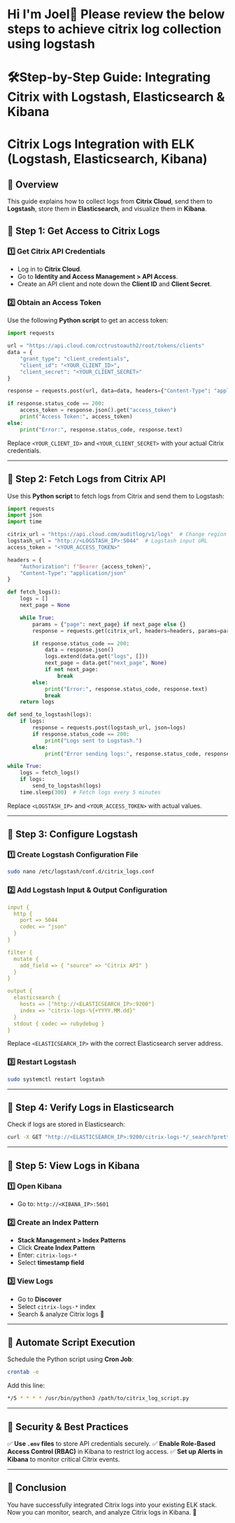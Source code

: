# Hi I'm **Joel**👋 Please review the below steps to achieve citrix log collection using logstash

# 🛠️Step-by-Step Guide: Integrating Citrix with Logstash, Elasticsearch & Kibana
# Citrix Logs Integration with ELK (Logstash, Elasticsearch, Kibana)

## 📌 Overview
This guide explains how to collect logs from **Citrix Cloud**, send them to **Logstash**, store them in **Elasticsearch**, and visualize them in **Kibana**.

## 🔹 Step 1: Get Access to Citrix Logs
### 1️⃣ Get Citrix API Credentials
- Log in to **Citrix Cloud**.
- Go to **Identity and Access Management > API Access**.
- Create an API client and note down the **Client ID** and **Client Secret**.

### 2️⃣ Obtain an Access Token
Use the following **Python script** to get an access token:

```python
import requests

url = "https://api.cloud.com/cctrustoauth2/root/tokens/clients"
data = {
    "grant_type": "client_credentials",
    "client_id": "<YOUR_CLIENT_ID>",
    "client_secret": "<YOUR_CLIENT_SECRET>"
}

response = requests.post(url, data=data, headers={"Content-Type": "application/x-www-form-urlencoded"})

if response.status_code == 200:
    access_token = response.json().get("access_token")
    print("Access Token:", access_token)
else:
    print("Error:", response.status_code, response.text)
```

Replace `<YOUR_CLIENT_ID>` and `<YOUR_CLIENT_SECRET>` with your actual Citrix credentials.

---

## 🔹 Step 2: Fetch Logs from Citrix API
Use this **Python script** to fetch logs from Citrix and send them to Logstash:

```python
import requests
import json
import time

citrix_url = "https://api.cloud.com/auditlog/v1/logs"  # Change region if needed
logstash_url = "http://<LOGSTASH_IP>:5044"  # Logstash input URL
access_token = "<YOUR_ACCESS_TOKEN>"

headers = {
    "Authorization": f"Bearer {access_token}",
    "Content-Type": "application/json"
}

def fetch_logs():
    logs = []
    next_page = None

    while True:
        params = {"page": next_page} if next_page else {}
        response = requests.get(citrix_url, headers=headers, params=params)

        if response.status_code == 200:
            data = response.json()
            logs.extend(data.get("logs", []))
            next_page = data.get("next_page", None)
            if not next_page:
                break
        else:
            print("Error:", response.status_code, response.text)
            break
    return logs

def send_to_logstash(logs):
    if logs:
        response = requests.post(logstash_url, json=logs)
        if response.status_code == 200:
            print("Logs sent to Logstash.")
        else:
            print("Error sending logs:", response.status_code, response.text)

while True:
    logs = fetch_logs()
    if logs:
        send_to_logstash(logs)
    time.sleep(300)  # Fetch logs every 5 minutes
```

Replace `<LOGSTASH_IP>` and `<YOUR_ACCESS_TOKEN>` with actual values.

---

## 🔹 Step 3: Configure Logstash
### 1️⃣ Create Logstash Configuration File
```bash
sudo nano /etc/logstash/conf.d/citrix_logs.conf
```

### 2️⃣ Add Logstash Input & Output Configuration
```yaml
input {
  http {
    port => 5044
    codec => "json"
  }
}

filter {
  mutate {
    add_field => { "source" => "Citrix API" }
  }
}

output {
  elasticsearch {
    hosts => ["http://<ELASTICSEARCH_IP>:9200"]
    index => "citrix-logs-%{+YYYY.MM.dd}"
  }
  stdout { codec => rubydebug }
}
```

Replace `<ELASTICSEARCH_IP>` with the correct Elasticsearch server address.

### 3️⃣ Restart Logstash
```bash
sudo systemctl restart logstash
```

---

## 🔹 Step 4: Verify Logs in Elasticsearch
Check if logs are stored in Elasticsearch:
```bash
curl -X GET "http://<ELASTICSEARCH_IP>:9200/citrix-logs-*/_search?pretty"
```

---

## 🔹 Step 5: View Logs in Kibana
### 1️⃣ Open Kibana
- Go to: `http://<KIBANA_IP>:5601`

### 2️⃣ Create an Index Pattern
- **Stack Management > Index Patterns**
- Click **Create Index Pattern**
- Enter: `citrix-logs-*`
- Select **timestamp field**

### 3️⃣ View Logs
- Go to **Discover**
- Select `citrix-logs-*` index
- Search & analyze Citrix logs 🎉

---

## 🔹 Automate Script Execution
Schedule the Python script using **Cron Job**:
```bash
crontab -e
```
Add this line:
```bash
*/5 * * * * /usr/bin/python3 /path/to/citrix_log_script.py
```

---

## 🔹 Security & Best Practices
✅ **Use `.env` files** to store API credentials securely.
✅ **Enable Role-Based Access Control (RBAC)** in Kibana to restrict log access.
✅ **Set up Alerts in Kibana** to monitor critical Citrix events.

---

## 🎉 Conclusion
You have successfully integrated Citrix logs into your existing ELK stack. Now you can monitor, search, and analyze Citrix logs in Kibana. 🚀
